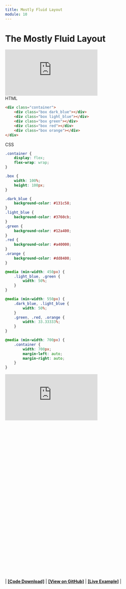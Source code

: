 ```yaml
---
title: Mostly Fluid Layout
module: 10
---
```


# The Mostly Fluid Layout

<div class="embed-responsive embed-responsive-16by9"><iframe class="embed-responsive-item" src="https://www.youtube.com/embed/Eh9R2nppvNY" frameborder="0" allowfullscreen></iframe></div>

<div id="code-heading">HTML</div>

```html
<div class="container">
    <div class="box dark_blue"></div>
    <div class="box light_blue"></div>
    <div class="box green"></div>
    <div class="box red"></div>
    <div class="box orange"></div>
</div>
```


<div id="code-ruler"></div>
<div id="code-heading">CSS</div>

```css
.container {
    display: flex;
    flex-wrap: wrap;
}

.box {
    width: 100%;
    height: 100px;
}

.dark_blue {
    background-color: #131c58;
}
.light_blue {
    background-color: #3760cb;
}
.green {
    background-color: #12a400;
}
.red {
    background-color: #a40000;
}
.orange {
    background-color: #dd8400;
}

@media (min-width: 450px) {
    .light_blue, .green {
        width: 50%;
    }
}

@media (min-width: 550px) {
    .dark_blue, .light_blue {
        width: 50%;
    }
    .green, .red, .orange {
        width: 33.33333%;
    }
}

@media (min-width: 700px) {
    .container {
        width: 700px;
        margin-left: auto;
        margin-right: auto;
    }
}
```

<div class="displayed_code_example">
    <div class="embed-responsive" style="padding-bottom:500px"><iframe class="embed-responsive-item" src="https://montana-media-arts.github.io/341-work/lectureCode/10/mostly-fluid-01/" frameborder="0" allowfullscreen></iframe></div>
</div>

| [**[Code Download]**](https://github.com/Montana-Media-Arts/341-work/raw/master/lectureCode/10/mostly-fluid-01/mostly-fluid-01.zip) | [**[View on GitHub]**](https://github.com/Montana-Media-Arts/341-work/raw/master/lectureCode/10/mostly-fluid-01/) | [**[Live Example]**](https://montana-media-arts.github.io/341-work/lectureCode/10/mostly-fluid-01/) |
